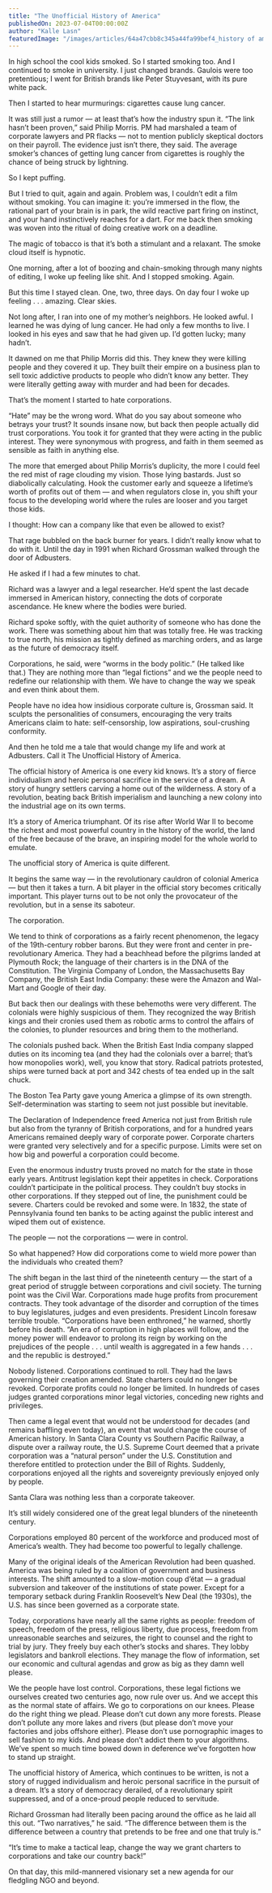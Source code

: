```yaml
---
title: "The Unofficial History of America"
publishedOn: 2023-07-04T00:00:00Z
author: "Kalle Lasn"
featuredImage: "/images/articles/64a47cbb8c345a44fa99bef4_history of america_1.jpg"
---
```


In high school the cool kids smoked. So I started smoking too. And I continued to smoke in university. I just changed brands. Gaulois were too pretentious; I went for British brands like Peter Stuyvesant, with its pure white pack.

Then I started to hear murmurings: cigarettes cause lung cancer.

It was still just a rumor — at least that’s how the industry spun it. “The link hasn’t been proven,” said Philip Morris. PM had marshaled a team of corporate lawyers and PR flacks — not to mention publicly skeptical doctors on their payroll. The evidence just isn’t there, they said. The average smoker’s chances of getting lung cancer from cigarettes is roughly the chance of being struck by lightning.

So I kept puffing.

But I tried to quit, again and again. Problem was, I couldn’t edit a film without smoking. You can imagine it: you’re immersed in the flow, the rational part of your brain is in park, the wild reactive part firing on instinct, and your hand instinctively reaches for a dart. For me back then smoking was woven into the ritual of doing creative work on a deadline.

The magic of tobacco is that it’s both a stimulant and a relaxant. The smoke cloud itself is hypnotic.

One morning, after a lot of boozing and chain-smoking through many nights of editing, I woke up feeling like shit. And I stopped smoking. Again.

But this time I stayed clean. One, two, three days. On day four I woke up feeling . . . amazing. Clear skies.

Not long after, I ran into one of my mother’s neighbors. He looked awful. I learned he was dying of lung cancer. He had only a few months to live. I looked in his eyes and saw that he had given up. I’d gotten lucky; many hadn’t.

It dawned on me that Philip Morris did this. They knew they were killing people and they covered it up. They built their empire on a business plan to sell toxic addictive products to people who didn’t know any better. They were literally getting away with murder and had been for decades.

That’s the moment I started to hate corporations.

“Hate” may be the wrong word. What do you say about someone who betrays your trust? It sounds insane now, but back then people actually did trust corporations. You took it for granted that they were acting in the public interest. They were synonymous with progress, and faith in them seemed as sensible as faith in anything else.

The more that emerged about Philip Morris’s duplicity, the more I could feel the red mist of rage clouding my vision. Those lying bastards. Just so diabolically calculating. Hook the customer early and squeeze a lifetime’s worth of profits out of them — and when regulators close in, you shift your focus to the developing world where the rules are looser and you target those kids.

I thought: How can a company like that even be allowed to exist?

That rage bubbled on the back burner for years. I didn’t really know what to do with it. Until the day in 1991 when Richard Grossman walked through the door of Adbusters.

He asked if I had a few minutes to chat.

Richard was a lawyer and a legal researcher. He’d spent the last decade immersed in American history, connecting the dots of corporate ascendance. He knew where the bodies were buried.

Richard spoke softly, with the quiet authority of someone who has done the work. There was something about him that was totally free. He was tracking to true north, his mission as tightly defined as marching orders, and as large as the future of democracy itself.

Corporations, he said, were “worms in the body politic.” (He talked like that.) They are nothing more than “legal fictions” and we the people need to redefine our relationship with them. We have to change the way we speak and even think about them.

People have no idea how insidious corporate culture is, Grossman said. It sculpts the personalities of consumers, encouraging the very traits Americans claim to hate: self-censorship, low aspirations, soul-crushing conformity.

And then he told me a tale that would change my life and work at Adbusters. Call it The Unofficial History of America.

The official history of America is one every kid knows. It’s a story of fierce individualism and heroic personal sacrifice in the service of a dream. A story of hungry settlers carving a home out of the wilderness. A story of a revolution, beating back British imperialism and launching a new colony into the industrial age on its own terms.

It’s a story of America triumphant. Of its rise after World War II to become the richest and most powerful country in the history of the world, the land of the free because of the brave, an inspiring model for the whole world to emulate.

The unofficial story of America is quite different.

It begins the same way — in the revolutionary cauldron of colonial America — but then it takes a turn. A bit player in the official story becomes critically important. This player turns out to be not only the provocateur of the revolution, but in a sense its saboteur.

The corporation.

We tend to think of corporations as a fairly recent phenomenon, the legacy of the 19th-century robber barons. But they were front and center in pre-revolutionary America. They had a beachhead before the pilgrims landed at Plymouth Rock; the language of their charters is in the DNA of the Constitution. The Virginia Company of London, the Massachusetts Bay Company, the British East India Company: these were the Amazon and Wal-Mart and Google of their day.

But back then our dealings with these behemoths were very different. The colonials were highly suspicious of them. They recognized the way British kings and their cronies used them as robotic arms to control the affairs of the colonies, to plunder resources and bring them to the motherland.

The colonials pushed back. When the British East India company slapped duties on its incoming tea (and they had the colonials over a barrel; that’s how monopolies work), well, you know that story. Radical patriots protested, ships were turned back at port and 342 chests of tea ended up in the salt chuck.

The Boston Tea Party gave young America a glimpse of its own strength. Self-determination was starting to seem not just possible but inevitable.

The Declaration of Independence freed America not just from British rule but also from the tyranny of British corporations, and for a hundred years Americans remained deeply wary of corporate power. Corporate charters were granted very selectively and for a specific purpose. Limits were set on how big and powerful a corporation could become.

Even the enormous industry trusts proved no match for the state in those early years. Antitrust legislation kept their appetites in check. Corporations couldn’t participate in the political process. They couldn’t buy stocks in other corporations. If they stepped out of line, the punishment could be severe. Charters could be revoked and some were. In 1832, the state of Pennsylvania found ten banks to be acting against the public interest and wiped them out of existence.

The people — not the corporations — were in control.

So what happened? How did corporations come to wield more power than the individuals who created them?

The shift began in the last third of the nineteenth century — the start of a great period of struggle between corporations and civil society. The turning point was the Civil War. Corporations made huge profits from procurement contracts. They took advantage of the disorder and corruption of the times to buy legislatures, judges and even presidents. President Lincoln foresaw terrible trouble. “Corporations have been enthroned,” he warned, shortly before his death. “An era of corruption in high places will follow, and the money power will endeavor to prolong its reign by working on the prejudices of the people . . . until wealth is aggregated in a few hands . . . and the republic is destroyed.”

Nobody listened. Corporations continued to roll. They had the laws governing their creation amended. State charters could no longer be revoked. Corporate profits could no longer be limited. In hundreds of cases judges granted corporations minor legal victories, conceding new rights and privileges.

Then came a legal event that would not be understood for decades (and remains baffling even today), an event that would change the course of American history. In Santa Clara County vs Southern Pacific Railway, a dispute over a railway route, the U.S. Supreme Court deemed that a private corporation was a “natural person” under the U.S. Constitution and therefore entitled to protection under the Bill of Rights. Suddenly, corporations enjoyed all the rights and sovereignty previously enjoyed only by people.

Santa Clara was nothing less than a corporate takeover.

It’s still widely considered one of the great legal blunders of the nineteenth century.

Corporations employed 80 percent of the workforce and produced most of America’s wealth. They had become too powerful to legally challenge.

Many of the original ideals of the American Revolution had been quashed. America was being ruled by a coalition of government and business interests. The shift amounted to a slow-motion coup d’état — a gradual subversion and takeover of the institutions of state power. Except for a temporary setback during Franklin Roosevelt’s New Deal (the 1930s), the U.S. has since been governed as a corporate state.

Today, corporations have nearly all the same rights as people: freedom of speech, freedom of the press, religious liberty, due process, freedom from unreasonable searches and seizures, the right to counsel and the right to trial by jury. They freely buy each other’s stocks and shares. They lobby legislators and bankroll elections. They manage the flow of information, set our economic and cultural agendas and grow as big as they damn well please.

We the people have lost control. Corporations, these legal fictions we ourselves created two centuries ago, now rule over us. And we accept this as the normal state of affairs. We go to corporations on our knees. Please do the right thing we plead. Please don’t cut down any more forests. Please don’t pollute any more lakes and rivers (but please don’t move your factories and jobs offshore either). Please don’t use pornographic images to sell fashion to my kids. And please don’t addict them to your algorithms. We’ve spent so much time bowed down in deference we’ve forgotten how to stand up straight.

The unofficial history of America, which continues to be written, is not a story of rugged individualism and heroic personal sacrifice in the pursuit of a dream. It’s a story of democracy derailed, of a revolutionary spirit suppressed, and of a once-proud people reduced to servitude.

Richard Grossman had literally been pacing around the office as he laid all this out. “Two narratives,” he said. “The difference between them is the difference between a country that pretends to be free and one that truly is.”

“It’s time to make a tactical leap, change the way we grant charters to corporations and take our country back!”

On that day, this mild-mannered visionary set a new agenda for our fledgling NGO and beyond.

‍

‍
